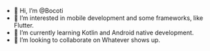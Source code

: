 - 👋 Hi, I’m @Bocoti
- 👀 I’m interested in mobile development and some frameworks, like Flutter.
- 🌱 I’m currently learning Kotlin and Android native development.
- 💞️ I’m looking to collaborate on Whatever shows up.

<!---
Bocoti/Bocoti is a ✨ special ✨ repository because its `README.md` (this file) appears on your GitHub profile.
You can click the Preview link to take a look at your changes.
--->

